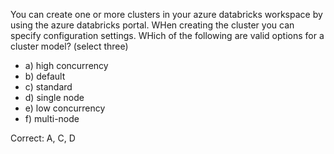 You can create one or more clusters in your azure databricks workspace by using the azure databricks portal. WHen creating the cluster you can specify configuration settings.
WHich of the following are valid options for a cluster model? (select three)
- a) high concurrency
- b) default
- c) standard
- d) single node
- e) low concurrency
- f) multi-node

Correct: A, C, D